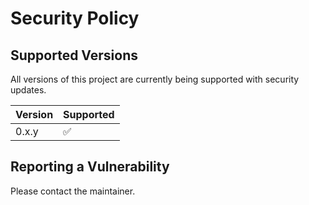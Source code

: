 # Security Policy

## Supported Versions

All versions of this project are
currently being supported with security updates.

| Version | Supported          |
| ------- | ------------------ |
| 0.x.y   | :white_check_mark: |

## Reporting a Vulnerability

Please contact the maintainer.

